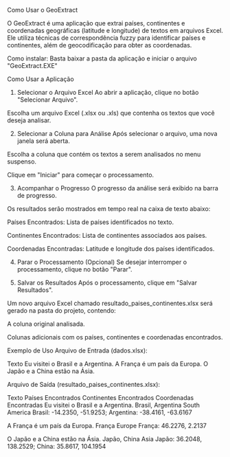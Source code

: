 Como Usar o GeoExtract

O GeoExtract é uma aplicação que extrai países, continentes e coordenadas geográficas (latitude e longitude) de textos em arquivos Excel. Ele utiliza técnicas de correspondência fuzzy para identificar países e continentes, além de geocodificação para obter as coordenadas.

Como instalar: Basta baixar a pasta da aplicação e iniciar o arquivo "GeoExtract.EXE"

Como Usar a Aplicação
1. Selecionar o Arquivo Excel
Ao abrir a aplicação, clique no botão "Selecionar Arquivo".

Escolha um arquivo Excel (.xlsx ou .xls) que contenha os textos que você deseja analisar.

2. Selecionar a Coluna para Análise
Após selecionar o arquivo, uma nova janela será aberta.

Escolha a coluna que contém os textos a serem analisados no menu suspenso.

Clique em "Iniciar" para começar o processamento.

3. Acompanhar o Progresso
O progresso da análise será exibido na barra de progresso.

Os resultados serão mostrados em tempo real na caixa de texto abaixo:

Países Encontrados: Lista de países identificados no texto.

Continentes Encontrados: Lista de continentes associados aos países.

Coordenadas Encontradas: Latitude e longitude dos países identificados.

4. Parar o Processamento (Opcional)
Se desejar interromper o processamento, clique no botão "Parar".

5. Salvar os Resultados
Após o processamento, clique em "Salvar Resultados".

Um novo arquivo Excel chamado resultado_paises_continentes.xlsx será gerado na pasta do projeto, contendo:

A coluna original analisada.

Colunas adicionais com os países, continentes e coordenadas encontrados.

Exemplo de Uso
Arquivo de Entrada (dados.xlsx):

Texto
Eu visitei o Brasil e a Argentina.
A França é um país da Europa.
O Japão e a China estão na Ásia.

Arquivo de Saída (resultado_paises_continentes.xlsx):

Texto	Países Encontrados	Continentes Encontrados	Coordenadas Encontradas
Eu visitei o Brasil e a Argentina.	Brasil, Argentina	South America	Brasil: -14.2350, -51.9253; Argentina: -38.4161, -63.6167

A França é um país da Europa.	França	Europe	França: 46.2276, 2.2137

O Japão e a China estão na Ásia.	Japão, China	Asia	Japão: 36.2048, 138.2529; China: 35.8617, 104.1954


